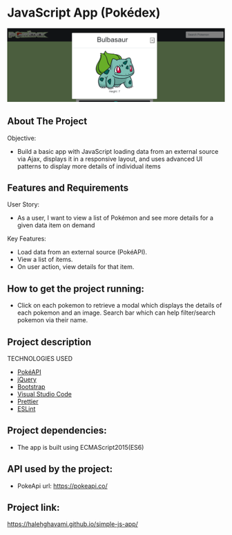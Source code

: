 # JavaScript App (Pokédex)

<p align="center">
  <img src="img/app.png" width="520">
  </p>

## About The Project

Objective:

- Build a basic app with JavaScript loading data from an external source via Ajax, displays it in a responsive layout, and uses advanced UI patterns to display more details of individual items

## Features and Requirements

User Story:

- As a user, I want to view a list of Pokémon and see more details for a given data item on demand

Key Features:

- Load data from an external source (PokéAPI).
- View a list of items.
- On user action, view details for that item.

## How to get the project running:

- Click on each pokemon to retrieve a modal which displays the details of each pokemon and an image.
  Search bar which can help filter/search pokemon via their name.

## Project description

TECHNOLOGIES USED

- [PokéAPI](https://github.com/PokeAPI/pokeapi)
- [jQuery](https://jquery.com/)
- [Bootstrap](https://getbootstrap.com/)
- [Visual Studio Code](https://code.visualstudio.com/)
- [Prettier](https://prettier.io/)
- [ESLint](https://eslint.org/)

## Project dependencies:

- The app is built using ECMAScript2015(ES6)

## API used by the project:

- PokeApi url: https://pokeapi.co/

## Project link:

https://halehghavami.github.io/simple-js-app/
